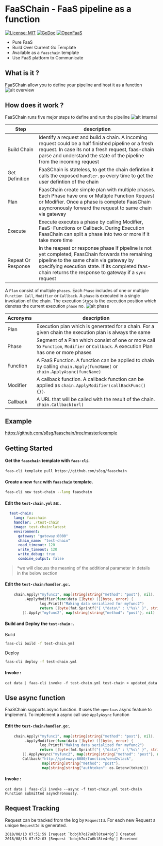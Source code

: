 # FaaSChain - FaaS pipeline as a function
[![License: MIT](https://img.shields.io/badge/License-MIT-yellow.svg)](https://opensource.org/licenses/MIT)
[![GoDoc](https://godoc.org/github.com/s8sg/faaschain?status.svg)](https://godoc.org/github.com/s8sg/faaschain)
[![OpenFaaS](https://img.shields.io/badge/openfaas-serverless-blue.svg)](https://www.openfaas.com)

* Pure FaaS
* Build Over Current Go Template
* Available as a `faaschain` template
* Use FaaS platform to Communicate
     
## What is it ?
FaaSChain allow you to define your pipeline and host it as a function
![alt overview](https://github.com/s8sg/faaschain/blob/master/doc/figure1.jpeg)
     
## How does it work ?
FaaSChain runs five mejor steps to define and run the pipeline
![alt internal](https://github.com/s8sg/faaschain/blob/master/doc/figure2.jpeg)

| Step |  description |
| ---- | ----- |
| Build Chain | Identify a request and build a chain. A incoming request could be a half finished pipeline or a fresh request. In case its not a fresh request, faas-chain parse and understand the state of the pipeline from the incoming request |
| Get Definition | FaaSChain is stateless, to get the chain defintion it calls the exposed `handler.go` every time to get the user defintion of the chain |
| Plan | FaasChain create simple plan with multiple phases. Each Phase have one or Multiple Function Request or Modifier. Once a phase is complete FaasChain asyncronously forward the request to same chain via gateway |
| Execute | Execute executes a phase by calling Modifier, FaaS-Functions or Callback. During Execution FaasChain can split a phase into two or more if it take more time |
| Repeat Or Response | In the reapeat or response phase If pipeline is not yet completed, FaasChain forwards the remaining pipeline to the same chain via gateway by specifying execution state. If its completed faas-chain returns the response to gateway if a `sync` request | 

A `Plan` consist of multiple `phases`. Each `Phase` includes of one or multiple `Function Call`, `Modifier` or `Callback`. A `phase` is executed in a single invokation of the chain. The execution `State` is the execution position which denotes the current execution `phase` no. 
![alt phase](https://github.com/s8sg/faaschain/blob/master/doc/figure3.jpeg)
   
| Acronyms |  description |
| ---- | ----- |
| Plan | Execution plan which is generated for a chain. For a given chain the execution plan is always the same |
| Phase | Segment of a Plan which consist of one or more call to `Function`, `Modifier` or `Callback`. A execution Plan has one or more phases |
| Function | A FaaS Function. A function can be applied to chain by calling `chain.Apply(funcName)` or `chain.ApplyAsync(funcName)` |
| Modifier | A callback function. A callback function can be applied as `chain.ApplyModifier(callBackFunc() {})`. |
| Callback | A URL that will be called with the result of the chain. `chain.Callback(url)` |
  
## Example
https://github.com/s8sg/faaschain/tree/master/example


## Getting Started

#### **Get the `faaschain` template with `faas-cli`**.  
```
faas-cli template pull https://github.com/s8sg/faaschain
```
   
#### **Create a new `func` with `faaschain` template**.  
```bash
faas-cli new test-chain --lang faaschain
```
   
#### **Edit the `test-chain.yml` as:**.  
```yaml
  test-chain:
    lang: faaschain
    handler: ./test-chain
    image: test-chain:latest
    environment:
      gateway: "gateway:8080"
      chain_name: "test-chain"
      read_timeout: 120
      write_timeout: 120
      write_debug: true
      combine_output: false
```
> *we will discuss the meaning of the additional parameter in details  
>  in the below section
    
#### **Edit the `test-chain/handler.go`:**.  
```go
    chain.Apply("myfunc1", map[string]string{"method": "post"}, nil).
         .ApplyModifier(func(data []byte) ([]byte, error) {
                log.Printf("Making data serialized for myfunc2")
                return []byte(fmt.Sprintf("{ \"data\" : \"%s\" }", string(data))), nil
        }).Apply("myfunc2", map[string]string{"method": "post"}, nil)
```
#### **Build and Deploy the `test-chain` :**.  
Build
```bash
faas-cli build -f test-chain.yml
```
Deploy
```bash
faas-cli deploy -f test-chain.yml
```

#### **Invoke :**
```
cat data | faas-cli invoke -f test-chain.yml test-chain > updated_data
```
       
         
          
## Use async function
FaaSChain supports async function. It uses the `openfaas` async feature to implement.
To implement a async call use `ApplyAsync` function
#### **Edit the `test-chain/handler.go`:**.  
```go
    chain.Apply("myfunc1", map[string]string{"method": "post"}, nil).
         .ApplyModifier(func(data []byte) ([]byte, error) {
                log.Printf("Making data serialized for myfunc2")
                return []byte(fmt.Sprintf("{ \"data\" : \"%s\" }", string(data))), nil
        }).ApplyAsync("myfunc2", map[string]string{"method": "post"}, nil).
        Callback("http://gateway:8080/function/send2slack", 
                 map[string]string{"method": "post"}, 
                 map[string]string{"authtoken": os.Getenv(token)})
```
#### **Invoke :**
```
cat data | faas-cli invoke --async -f test-chain.yml test-chain
Function submitted asynchronously.
```

## Request Tracking
Request can be tracked from the log by `RequestId`. For each new Request a unique `RequestId` is generated. 
```bash
2018/08/13 07:51:59 [request `bdojh7oi7u6bl8te4r0g`] Created
2018/08/13 07:52:03 [Request `bdojh7oi7u6bl8te4r0g`] Received
```
